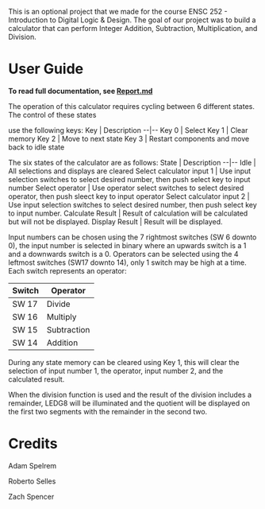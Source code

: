 This is an optional project that we made for the course ENSC 252 - Introduction to Digital Logic & Design. The goal of our project was to build a calculator that can perform Integer Addition, Subtraction, Multiplication, and Division.

# User Guide

**To read full documentation, see [Report.md](Report.md)**

The operation of this calculator requires cycling between 6 different states. The control of these states 

use the following keys:
Key | Description
--|--
Key 0 | Select
Key 1 | Clear memory
Key 2 | Move to next state
Key 3 | Restart components and move back to idle state

The six states of the calculator are as follows:
State | Description
--|--
Idle | All selections and displays are cleared
Select calculator input 1 | Use input selection switches to select desired number, then push select key to input number
Select operator | Use operator select switches to select desired operator, then push sleect key to input operator
Select calculator input 2 | Use input selection switches to select desired number, then push select key to input number.
Calculate Result | Result of calculation will be calculated but will not be displayed.
Display Result | Result will be displayed.

Input numbers can be chosen using the 7 rightmost switches (SW 6 downto 0), the input number is selected in binary where an upwards switch is a 1 and a downwards switch is a 0. Operators can be selected using the 4 leftmost switches (SW17 downto 14), only 1 switch may be high at a time. Each switch represents an operator:

Switch | Operator
--|--
SW 17 | Divide
SW 16 | Multiply
SW 15 | Subtraction
SW 14 | Addition

During any state memory can be cleared using Key 1, this will clear the selection of input number 1, the operator, input number 2, and the calculated result. 

When the division function is used and the result of the division includes a remainder, LEDG8 will be illuminated and the quotient will be displayed on the first two segments with the remainder in the second two.

# Credits
Adam Spelrem

Roberto Selles

Zach Spencer